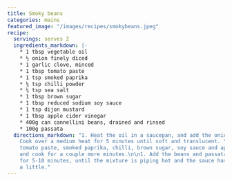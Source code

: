 ```yaml
---
title: Smoky beans
categories: mains
featured_image: "/images/recipes/smokybeans.jpeg"
recipe:
  servings: serves 2
  ingredients_markdown: |-
    * 1 tbsp vegetable oil
    * ½ onion finely diced
    * 1 garlic clove, minced
    * 1 tbsp tomato paste
    * 1 tsp smoked paprika
    * ¼ tsp chilli powder
    * ¼ tsp sea salt
    * 1 tbsp brown sugar
    * 1 tbsp reduced sodium soy sauce
    * 1 tsp dijon mustard
    * 1 tbsp apple cider vinegar
    * 400g can cannellini beans, drained and rinsed
    * 100g passata
  directions_markdown: "1. Heat the oil in a saucepan, and add the onion and garlic.
    Cook over a medium heat for 5 minutes until soft and translucent. \n\n1. Add the
    tomato paste, smoked paprika, chilli, brown sugar, soy sauce and apple cider vinegar,
    and cook for a couple more minutes.\n\n1. Add the beans and passata, and simmer
    for 5-10 minutes, until the mixture is piping hot and the sauce has thickened
    a little."
---
```

